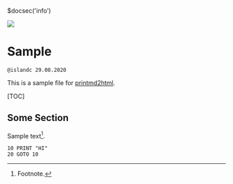 $docsec('info')

<img id="logo" src="data:image/png;base64, $base64('logo.png')"/>

# Sample

`@islandc 29.08.2020`

This is a sample file for [printmd2html](https://github.com/inselc/printmd2html).

[TOC]

## Some Section

Sample text[^gh01].

```
10 PRINT "HI"
20 GOTO 10
```

[^gh01]: Footnote.